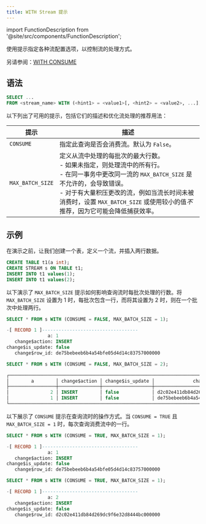 ```yaml
---
title: WITH Stream 提示
---
```

import FunctionDescription from '@site/src/components/FunctionDescription';

<FunctionDescription description="引入或更新于：v1.2.670"/>

使用提示指定各种流配置选项，以控制流的处理方式。

另请参阅：[WITH CONSUME](with-consume.md)

## 语法

```sql
SELECT ...
FROM <stream_name> WITH (<hint1> = <value1>[, <hint2> = <value2>, ...])
```

以下列出了可用的提示，包括它们的描述和优化流处理的推荐用法：

| 提示             | 描述                                                                                                                                                                               |
|------------------|-------------------------------------------------------------------------------------------------------------------------------------------------------------------------------------------|
| `CONSUME`        | 指定此查询是否会消费流。默认为 `False`。                                                                                                                |
| `MAX_BATCH_SIZE` | 定义从流中处理的每批次的最大行数。<br/>- 如果未指定，则处理流中的所有行。<br/>- 在同一事务中更改同一流的 `MAX_BATCH_SIZE` 是不允许的，会导致错误。<br/>- 对于有大量积压更改的流，例如当流长时间未被消费时，设置 `MAX_BATCH_SIZE` 或使用较小的值*不*推荐，因为它可能会降低捕获效率。 |

## 示例

在演示之前，让我们创建一个表，定义一个流，并插入两行数据。

```sql
CREATE TABLE t1(a int);
CREATE STREAM s ON TABLE t1;
INSERT INTO t1 values(1);
INSERT INTO t1 values(2);
```

以下演示了 `MAX_BATCH_SIZE` 提示如何影响查询流时每批次处理的行数。将 `MAX_BATCH_SIZE` 设置为 1 时，每批次包含一行，而将其设置为 2 时，则在一个批次中处理两行。

```sql
SELECT * FROM s WITH (CONSUME = FALSE, MAX_BATCH_SIZE = 1);

-[ RECORD 1 ]-----------------------------------
               a: 1
   change$action: INSERT
change$is_update: false
   change$row_id: de75bebeeb6b4a54bfe05d4d14c83757000000

SELECT * FROM s WITH (CONSUME = FALSE, MAX_BATCH_SIZE = 2);

┌─────────────────────────────────────────────────────────────────────────────────────────────┐
│        a        │ change$action │ change$is_update │              change$row_id             │
├─────────────────┼───────────────┼──────────────────┼────────────────────────────────────────┤
│               2 │ INSERT        │ false            │ d2c02e411db84d269dc9f6e32d8444bc000000 │
│               1 │ INSERT        │ false            │ de75bebeeb6b4a54bfe05d4d14c83757000000 │
└─────────────────────────────────────────────────────────────────────────────────────────────┘
```

以下展示了 `CONSUME` 提示在查询流时的操作方式。当 `CONSUME = TRUE` 且 `MAX_BATCH_SIZE = 1` 时，每次查询消费流中的一行。

```sql
SELECT * FROM s WITH (CONSUME = TRUE, MAX_BATCH_SIZE = 1);

-[ RECORD 1 ]-----------------------------------
               a: 1
   change$action: INSERT
change$is_update: false
   change$row_id: de75bebeeb6b4a54bfe05d4d14c83757000000

SELECT * FROM s WITH (CONSUME = TRUE, MAX_BATCH_SIZE = 1);

-[ RECORD 1 ]-----------------------------------
               a: 2
   change$action: INSERT
change$is_update: false
   change$row_id: d2c02e411db84d269dc9f6e32d8444bc000000
```